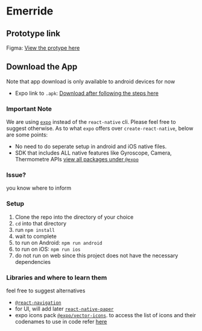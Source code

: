 # Emerride

## Prototype link

Figma: [View the protype here](https://www.figma.com/file/HG51wO3ZYLzqhaEkYZIVNd/Emerride-App?node-id=0%3A1)

## Download the App

Note that app download is only available to android devices for now <br/>
- Expo link to `.apk`: [Download after following the steps here](https://expo.dev/accounts/ihabt/projects/hackathon-emerride/builds/cfe679a3-3e98-416a-8222-1f5c527f5005)

### Important Note
We are using [`expo`](https://expo.dev) instead of the `react-native` cli. Please feel free to suggest otherwise. As to what `expo` offers over `create-react-native`, below are some points:
- No need to do seperate setup in android and iOS native files.
- SDK that includes ALL native features like Gyroscope, Camera, Thermometre APIs [view all packages under `@expo`](https://github.com/expo/expo/tree/main/packages)

### Issue?
you know where to inform

### Setup

1. Clone the repo into the directory of your choice
2. `cd` into that directory
3. run `npm install`
4. wait to complete
5. to run on Android: `npm run android`
6. to run on iOS: `npm run ios`
7. do not run on web since this project does not have the necessary dependencies

### Libraries and where to learn them
feel free to suggest alternatives
- [`@react-navigation`](https://reactnavigation.org/)
- for UI, will add later [`react-native-paper`](https://reactnativepaper.com/)
- expo icons pack [`@expo/vector-icons`](https://docs.expo.dev/guides/icons/). to access the list of icons and their codenames to use in code refer [here](https://icons.expo.fyi/)